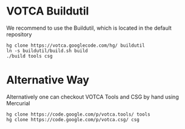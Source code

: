 # VOTCA Buildutil #

We recommend to use the Buildutil, which is located in the default repository

```
hg clone https://votca.googlecode.com/hg/ buildutil
ln -s buildutil/build.sh build
./build tools csg
```

# Alternative Way #

Alternatively one can checkout VOTCA Tools and CSG by hand using Mercurial

```
hg clone https://code.google.com/p/votca.tools/ tools
hg clone https://code.google.com/p/votca.csg/ csg
```